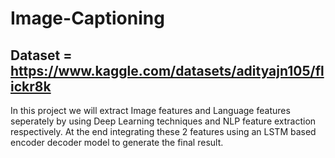 # Image-Captioning
## Dataset = https://www.kaggle.com/datasets/adityajn105/flickr8k
In this project we will extract Image features and Language features seperately by using Deep Learning techniques and NLP feature extraction respectively. At the end integrating these 2 features using an LSTM based encoder decoder model to generate the final result.

